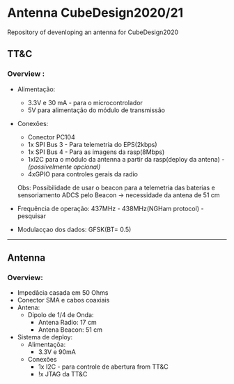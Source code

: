 # Antenna CubeDesign2020/21

Repository of devenloping an antenna for CubeDesign2020


## TT&C

### Overview :
* Alimentação:

  * 3.3V e 30 mA - para o microcontrolador
  * 5V para alimentação do módulo de transmissão

* Conexões:

  * Conector PC104
  * 1x SPI Bus 3 - Para telemetria do EPS(2kbps)
  * 1x SPI Bus 4 - Para as imagens da rasp(8Mbps)
  * 1xI2C para o módulo da antenna a partir da rasp(deploy da antena) - *(possivelmente opcional)*
  * 4xGPIO para controles gerais da radio
  
  Obs: Possibilidade de usar o beacon para a telemetria das baterias e sensoriamento ADCS pelo Beacon -> necessidade da antena de 51 cm

* Frequência de operação: 437MHz - 438MHz(NGHam protocol) - pesquisar
* Modulacçao dos dados: GFSK(BT= 0.5)
 ---
 ## Antenna
 
 ### Overview: 
* Impedâcia casada em 50 Ohms
* Conector SMA e cabos coaxiais
* Antena:
  * Dipolo de 1/4 de Onda:
     * Antena Radio: 17 cm
     * Antena Beacon: 51 cm
* Sistema de deploy:
  * Alimentaçõa:
    * 3.3V e 90mA
  * Conexões
    * 1x I2C - para controle de abertura from TT&C
    * !x JTAG da TT&C
    
     

